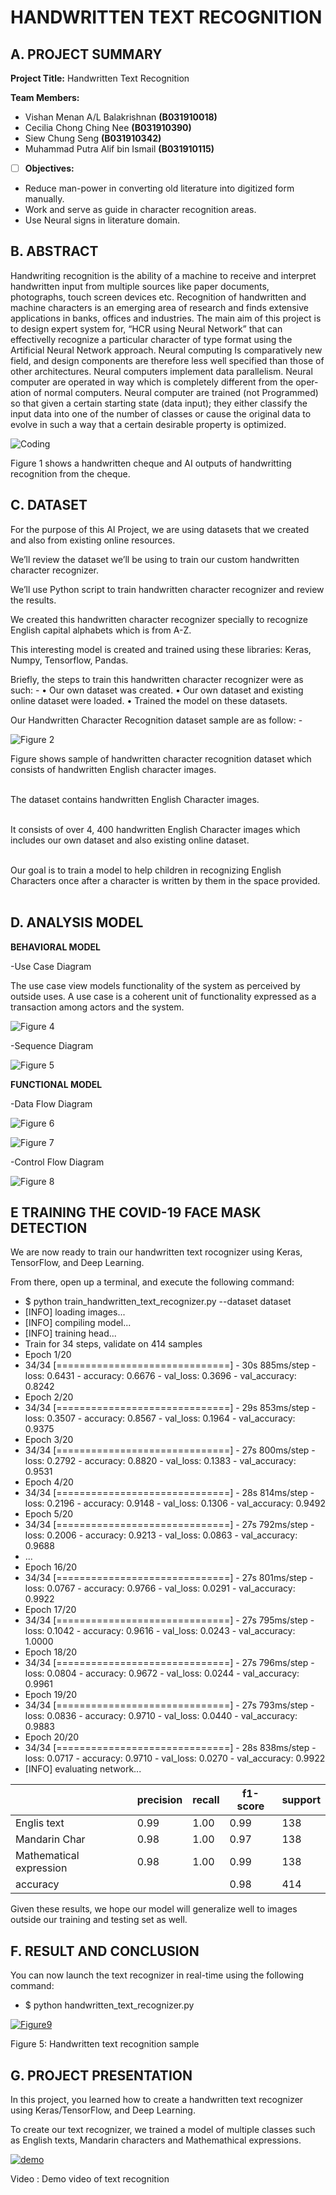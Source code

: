 # HANDWRITTEN TEXT RECOGNITION 

## A. PROJECT SUMMARY

**Project Title:** Handwritten Text Recognition

**Team Members:** 
- Vishan Menan A/L Balakrishnan **(B031910018)**
- Cecilia Chong Ching Nee **(B031910390)**
- Siew Chung Seng **(B031910342)**
- Muhammad Putra Alif bin Ismail **(B031910115)**


- [ ] **Objectives:**
- Reduce man-power in converting old literature into digitized form manually.
- Work and serve as guide in character recognition areas.
- Use Neural signs in literature domain.


##  B. ABSTRACT 

Handwriting recognition is the ability of a machine to receive and interpret handwritten input from multiple sources like paper documents, photographs, touch screen devices etc. Recognition of handwritten and machine characters is an emerging area of research and finds extensive applications in banks, offices and industries. The main aim of this project is to design expert system for, “HCR using Neural Network” that can effectivelly recognize a particular character of type format using the Artificial Neural Network approach.  Neural computing Is comparatively new field, and design components are therefore less well specified than those of other architectures. Neural computers implement data parallelism. Neural computer are operated in way which is completely different from the oper- ation of normal computers. Neural computer are trained (not Programmed) so that given a certain starting state (data input); they either classify the input data into one of the number of classes or cause the original data to evolve in such a way that a certain desirable property is optimized. 

![Coding](https://github.com/Vishan14/A.I-Project/blob/main/Project/handwriting.png)

Figure 1 shows a handwritten cheque and AI outputs of handwritting recognition from the cheque.


## C.  DATASET

For the purpose of this AI Project, we are using datasets that we created and also from existing online resources.<br>

We’ll review the dataset we’ll be using to train our custom handwritten character recognizer.

We’ll use Python script to train handwritten character recognizer and review the results.

We created this handwritten character recognizer specially to recognize English capital alphabets which is from A-Z.

This interesting model is created and trained using these libraries: Keras, Numpy, Tensorflow, Pandas.<br>

Briefly, the steps to train this handwritten character recognizer were as such: -
•	Our own dataset was created. 
•	Our own dataset and existing online dataset were loaded. 
•	Trained the model on these datasets.<br>

Our Handwritten Character Recognition dataset sample are as follow: -

![Figure 2](https://github.com/Vishan14/A.I-Project/blob/main/Project/dataset.png)

Figure shows sample of handwritten character recognition dataset which consists of handwritten English character images.<br><br>


The dataset contains handwritten English Character images.<br><br>


It consists of over 4, 400 handwritten English Character images 
which includes our own dataset and also existing online dataset.<br><br>


Our goal is to train a model to help children in recognizing 
English Characters once after a character is written by them 
in the space provided.<br><br>




## D.   ANALYSIS MODEL

**BEHAVIORAL MODEL**

-Use Case Diagram

The use case view models functionality of the system as perceived by outside uses. A use case is a coherent unit of functionality expressed as a transaction among actors and the system.

![Figure 4](https://github.com/Vishan14/A.I-Project/blob/main/Project/Figure%204.1.JPG)

-Sequence Diagram

![Figure 5](https://github.com/Vishan14/A.I-Project/blob/main/Project/Figure%204.2.JPG)

**FUNCTIONAL MODEL**

-Data Flow Diagram

![Figure 6](https://github.com/Vishan14/A.I-Project/blob/main/Project/Figure%204.3.1.JPG)

![Figure 7](https://github.com/Vishan14/A.I-Project/blob/main/Project/Figure%204.3.2.JPG)

-Control Flow Diagram

![Figure 8](https://github.com/Vishan14/A.I-Project/blob/main/Project/Figure%204.4.JPG)



## E   TRAINING THE COVID-19 FACE MASK DETECTION

We are now ready to train our handwritten text rocognizer using Keras, TensorFlow, and Deep Learning.

From there, open up a terminal, and execute the following command:

- $ python train_handwritten_text_recognizer.py --dataset dataset
- [INFO] loading images...
- [INFO] compiling model...
- [INFO] training head...
- Train for 34 steps, validate on 414 samples
- Epoch 1/20
- 34/34 [==============================] - 30s 885ms/step - loss: 0.6431 - accuracy: 0.6676 - val_loss: 0.3696 - val_accuracy: 0.8242
- Epoch 2/20
- 34/34 [==============================] - 29s 853ms/step - loss: 0.3507 - accuracy: 0.8567 - val_loss: 0.1964 - val_accuracy: 0.9375
- Epoch 3/20
- 34/34 [==============================] - 27s 800ms/step - loss: 0.2792 - accuracy: 0.8820 - val_loss: 0.1383 - val_accuracy: 0.9531
- Epoch 4/20
- 34/34 [==============================] - 28s 814ms/step - loss: 0.2196 - accuracy: 0.9148 - val_loss: 0.1306 - val_accuracy: 0.9492
- Epoch 5/20
- 34/34 [==============================] - 27s 792ms/step - loss: 0.2006 - accuracy: 0.9213 - val_loss: 0.0863 - val_accuracy: 0.9688
- ...
- Epoch 16/20
- 34/34 [==============================] - 27s 801ms/step - loss: 0.0767 - accuracy: 0.9766 - val_loss: 0.0291 - val_accuracy: 0.9922
- Epoch 17/20
- 34/34 [==============================] - 27s 795ms/step - loss: 0.1042 - accuracy: 0.9616 - val_loss: 0.0243 - val_accuracy: 1.0000
- Epoch 18/20
- 34/34 [==============================] - 27s 796ms/step - loss: 0.0804 - accuracy: 0.9672 - val_loss: 0.0244 - val_accuracy: 0.9961
- Epoch 19/20
- 34/34 [==============================] - 27s 793ms/step - loss: 0.0836 - accuracy: 0.9710 - val_loss: 0.0440 - val_accuracy: 0.9883
- Epoch 20/20
- 34/34 [==============================] - 28s 838ms/step - loss: 0.0717 - accuracy: 0.9710 - val_loss: 0.0270 - val_accuracy: 0.9922
- [INFO] evaluating network...

|      |    precision    | recall| f1-score | support |
|------|-----------------|-------|----------|---------|
|Englis text|0.99|1.00|0.99|138|
|Mandarin Char|0.98|1.00|0.97|138|
|Mathematical expression|0.98|1.00|0.99|138|
|accuracy| | |0.98|414|




Given these results, we hope our model will generalize well to images outside our training and testing set as well.


## F.  RESULT AND CONCLUSION

You can now launch the text recognizer in real-time using the following command:
- $ python handwritten_text_recognizer.py

[![Figure9](https://img.youtube.com/vi/PO4hePKWIGQ/0.jpg)](https://www.youtube.com/watch?v=PO4hePKWIGQ "Figure9")

Figure 5: Handwritten text recognition sample



## G.   PROJECT PRESENTATION 

In this project, you learned how to create a handwritten text recognizer using Keras/TensorFlow, and Deep Learning.

To create our text recognizer, we trained a model of multiple classes such as English texts, Mandarin characters and Mathemathical expressions.


[![demo](https://img.youtube.com/vi/YfDMdMnvaQ4/0.jpg)](https://www.youtube.com/watch?v=YfDMdMnvaQ4 "demo")

Video : Demo video of text recognition




